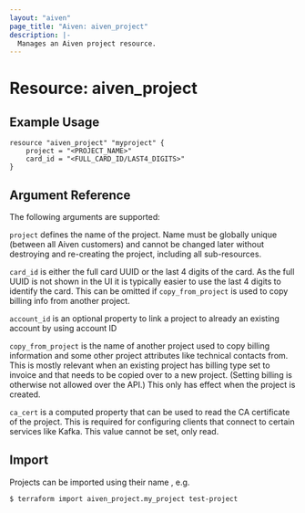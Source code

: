 ```yaml
---
layout: "aiven"
page_title: "Aiven: aiven_project"
description: |-
  Manages an Aiven project resource.
---
```


# Resource: aiven_project

## Example Usage

```hcl
resource "aiven_project" "myproject" {
    project = "<PROJECT_NAME>"
    card_id = "<FULL_CARD_ID/LAST4_DIGITS>"
}
```

## Argument Reference

The following arguments are supported:

`project` defines the name of the project. Name must be globally unique (between all
Aiven customers) and cannot be changed later without destroying and re-creating the
project, including all sub-resources.

`card_id` is either the full card UUID or the last 4 digits of the card. As the full
UUID is not shown in the UI it is typically easier to use the last 4 digits to identify
the card. This can be omitted if `copy_from_project` is used to copy billing info from
another project.

`account_id` is an optional property to link a project to already an existing account by using account ID

`copy_from_project` is the name of another project used to copy billing information and
some other project attributes like technical contacts from. This is mostly relevant when
an existing project has billing type set to invoice and that needs to be copied over to a
new project. (Setting billing is otherwise not allowed over the API.) This only has
effect when the project is created.

`ca_cert` is a computed property that can be used to read the CA certificate of the
project. This is required for configuring clients that connect to certain services like
Kafka. This value cannot be set, only read.

## Import

Projects can be imported using their name , e.g.

```
$ terraform import aiven_project.my_project test-project
```
